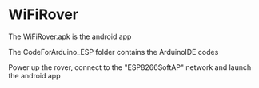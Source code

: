 # WiFiRover
The WiFiRover.apk is the android app 

The CodeForArduino_ESP folder contains the ArduinoIDE codes 

Power up the rover, connect to the "ESP8266SoftAP" network and launch the android app
